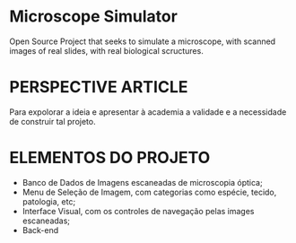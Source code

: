 # Microscope Simulator
Open Source Project that seeks to simulate a microscope, with scanned images of real slides, with real biological scructures. 

# PERSPECTIVE ARTICLE
Para expolorar a ideia e apresentar à academia a validade e a necessidade de construir tal projeto.

# ELEMENTOS DO PROJETO
- Banco de Dados de Imagens escaneadas de microscopia óptica;
- Menu de Seleção de Imagem, com categorias como espécie, tecido, patologia, etc;
- Interface Visual, com os controles de navegação pelas images escaneadas;
- Back-end

